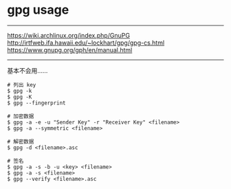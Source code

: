 # gpg usage

---

https://wiki.archlinux.org/index.php/GnuPG
http://irtfweb.ifa.hawaii.edu/~lockhart/gpg/gpg-cs.html
https://www.gnupg.org/gph/en/manual.html

---

基本不会用……

```
# 列出 key
$ gpg -k
$ gpg -K
$ gpg --fingerprint
```

```
# 加密数据
$ gpg -a -e -u "Sender Key" -r "Receiver Key" <filename>
$ gpg -a --symmetric <filename>

# 解密数据
$ gpg -d <filename>.asc
```

```
# 签名
$ gpg -a -s -b -u <key> <filename>
$ gpg -a -s <filename>
$ gpg --verify <filename>.asc
```
